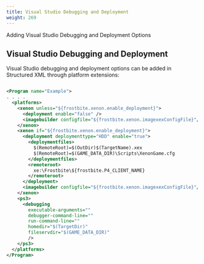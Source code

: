 ```yaml
---
title: Visual Studio Debugging and Deployment
weight: 269
---
```


Adding Visual Studio Debugging and Deployment Options

<a name="Section1"></a>
## Visual Studio Debugging and Deployment ##

Visual Studio debugging and deployment options can be added in Structured XML through platform extensions:


```xml

<Program name="Example">
. . . .
  <platforms>
    <xenon unless="${frostbite.xenon.enable_deployment}">
      <deployment enable="false" />
      <imagebuilder configfile="${frostbite.xenon.imagexexConfigFile}"/>
    </xenon>
    <xenon if="${frostbite.xenon.enable_deployment}">
      <deployment deploymenttype="HDD" enable="true">
        <deploymentfiles>
          $(RemoteRoot)=$(OutDir)$(TargetName).xex
          $(RemoteRoot)=$(GAME_DATA_DIR)\Scripts\XenonGame.cfg
        </deploymentfiles>
        <remoteroot>
          xe:\Frostbite\${frostbite.P4_CLIENT_NAME}
        </remoteroot>
      </deployment>
      <imagebuilder configfile="${frostbite.xenon.imagexexConfigFile}"/>
    </xenon>
    <ps3>
      <debugging
        executable-arguments=""
        debugger-command-line=""
        run-command-line=""
        homedir="$(TargetDir)"
        fileservdir="$(GAME_DATA_DIR)"
        />
    </ps3>
  </platforms>
</Program>

```
